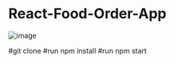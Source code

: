 # React-Food-Order-App
![image](https://user-images.githubusercontent.com/42411943/187469526-7fc8fc4a-c74f-4f7e-98f4-1e8330dd8642.png)

#git clone
#run npm install
#run npm start
